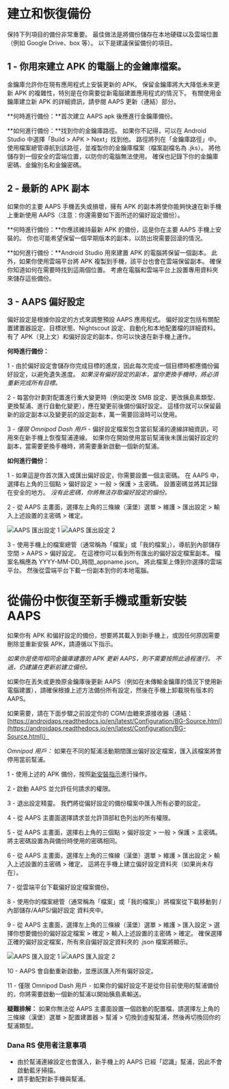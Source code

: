 # 建立和恢復備份

保持下列項目的備份非常重要。 最佳做法是將備份儲存在本地硬碟以及雲端位置（例如 Google Drive、box 等）。 以下是建議保留備份的項目。

## 1 - 你用來建立 APK 的電腦上的金鑰庫檔案。
金鑰庫允許你在現有應用程式上安裝更新的 APK。 保留金鑰庫將大大降低未來更新 APK 的複雜性，特別是在你需要從新電腦建置應用程式的情況下。 有關使用金鑰庫建立新 APK 的詳細資訊，請參閱 AAPS 更新（連結）部分。

**何時進行備份：**首次建立 AAPS apk 後應進行金鑰庫備份。

**如何進行備份：**找到你的金鑰庫路徑。 如果你不記得，可以在 Android Studio 中選擇「Build > APK > Next」找到他。 路徑將列在「金鑰庫路徑」中。 使用檔案總管導航到該路徑，並複製你的金鑰庫檔案（檔案副檔名為 .jks）。 將他儲存到一個安全的雲端位置，以防你的電腦無法使用。 確保也記錄下你的金鑰庫密碼、金鑰別名和金鑰密碼。

## 2 - 最新的 APK 副本
如果你的主要 AAPS 手機丟失或損壞，擁有 APK 的副本將使你能夠快速在新手機上重新使用 AAPS（注意：你還需要如下面所述的偏好設定備份）。

**何時進行備份：**你應該維持最新 APK 的備份，這是你在主要 AAPS 手機上安裝的。 你也可能希望保留一個早期版本的副本，以防出現需要回滾的情況。

**如何進行備份：**Android Studio 用來建置 APK 的電腦將保留一個副本。 此外，如果你使用雲端平台將 APK 複製到手機，該平台也會在雲端保留副本。 確保你知道如何在需要時找到這兩個位置。 考慮在電腦和雲端平台上設置專用資料夾來儲存這些備份。

## 3 - AAPS 偏好設定
偏好設定是根據你設定的方式來調整預設 AAPS 應用程式。 偏好設定包括有關配置建置器設定、目標狀態、Nightscout 設定、自動化和本地配置檔的詳細資料。 有了 APK（見上文）和偏好設定的副本，你可以快速在新手機上運作。

**何時進行備份：**

1 - 由於偏好設定會儲存你完成目標的進度，因此每次完成一個目標時都應備份偏好設定，以避免遺失進度。 _如果沒有偏好設定的副本，當你更換手機時，將必須重新完成所有目標。_

2 - 每當你計劃對配置進行重大變更時（例如更改 SMB 設定、更改胰島素類型、更換幫浦、進行自動化變更），應在變更前後備份偏好設定。 這樣你就可以保留最新的設定副本以及變更前的設定副本，萬一需要回滾時可以使用。

3 - _僅限 Omnipod Dash 用戶_ - 偏好設定檔案包含當前幫浦的連線詳細資訊，可用來在新手機上恢復幫浦連線。 如果你在開始使用當前幫浦後未匯出偏好設定的副本，當需要更換手機時，將需要重新啟動一個新的幫浦。

**如何進行備份：**

1 - 如果這是你首次匯入或匯出偏好設定，你需要設置一個主密碼。 在 AAPS 中，選擇右上角的三個點 > 偏好設定 > 一般 > 保護 > 主密碼。 設置密碼並將其記錄在安全的地方。 _沒有此密碼，你將無法存取偏好設定的備份。_

2 - 從 AAPS 主畫面，選擇左上角的三條線（漢堡）選單 > 維護 > 匯出設定 > 輸入上述設置的主密碼 > 確定。

![AAPS 匯出設定 1](../images/AAPS_ExportSettings1.png) ![AAPS 匯出設定 2](../images/AAPS_ExportSettings2.png)

3 - 使用手機上的檔案總管（通常稱為「檔案」或「我的檔案」），導航到內部儲存空間 > AAPS > 偏好設定。 在這裡你可以看到所有匯出的偏好設定檔案副本。 檔案名稱應為 YYYY-MM-DD_時間_appname.json。 將此檔案上傳到你選擇的雲端平台。 然後從雲端平台下載一份副本到你的本地電腦。

# 從備份中恢復至新手機或重新安裝 AAPS
如果你有 APK 和偏好設定的備份，想要將其載入到新手機上，或因任何原因需要刪除並重新安裝 APK，請遵循以下指示。

_如果你是使用相同金鑰庫建置的 APK 更新 AAPS，則不需要按照此過程進行。 不過，仍建議在更新前建立備份。_

如果你在丟失或更換原金鑰庫後更新 AAPS（例如在未傳輸金鑰庫的情況下使用新電腦建置），請確保根據上述方法備份所有設定，然後在手機上卸載現有版本的 AAPS。

如果需要，請在下面步驟之前設定你的 CGM/血糖來源接收器（連結：[https://androidaps.readthedocs.io/en/latest/Configuration/BG-Source.html](https://androidaps.readthedocs.io/en/latest/Configuration/BG-Source.html)）

_Omnipod 用戶：_ 如果在不同的幫浦活動期間匯出偏好設定檔案，匯入該檔案將會停用當前幫浦。

1 - 使用上述的 APK 備份，按照[新安裝指示](https://androidaps.readthedocs.io/en/latest/Installing-AndroidAPS/Transferring-and-installing-AAPS.html)進行操作。

2 - 啟動 AAPS 並允許任何請求的權限。

3 - 退出設定精靈。 我們將從偏好設定的備份檔案中匯入所有必要的設定。

4 - 從 AAPS 主畫面選擇請求並允許頂部紅色列出的所有權限。

5 - 從 AAPS 主畫面，選擇右上角的三個點 > 偏好設定 > 一般 > 保護 > 主密碼。 將主密碼設置為與備份時使用的密碼相同。

6 - 從 AAPS 主畫面，選擇左上角的三條線（漢堡）選單 > 維護 > 匯出設定 > 輸入上述設置的主密碼 > 確定。 這將在手機上建立偏好設定資料夾（如果尚未存在）。

7 - 從雲端平台下載偏好設定檔案備份。

8 - 使用你的檔案總管（通常稱為「檔案」或「我的檔案」）將檔案從下載移動到 /內部儲存/AAPS/偏好設定 資料夾中。

9 - 從 AAPS 主畫面，選擇左上角的三條線（漢堡）選單 > 維護 > 匯入設定 > 選擇你想要備份的偏好設定檔案 > 確定 > 輸入上述設置的主密碼 > 確定。 確保選擇正確的偏好設定檔案，所有來自偏好設定資料夾的 .json 檔案將顯示。

![AAPS 匯入設定 1](../images/AAPS_ImportSettings1.png) ![AAPS 匯入設定 2](../images/AAPS_ImportSettings2.png)

10 - AAPS 會自動重新啟動，並應該匯入所有偏好設定。

11 - 僅限 Omnipod Dash 用戶 - 如果你的偏好設定不是從你目前使用的幫浦備份的，你將需要啟動一個新的幫浦以開始胰島素輸送。

**疑難排解：** 如果你無法從 AAPS 主畫面設置一個啟動的配置檔，請選擇左上角的三條線（漢堡）選單 > 配置建置器 > 幫浦 > 切換到虛擬幫浦，然後再切換回你的幫浦類型。


### Dana RS 使用者注意事項

- 由於幫浦連線設定也會匯入，新手機上的 AAPS 已經「認識」幫浦，因此不會啟動藍牙掃描。
- 請手動配對新手機與幫浦。
